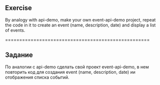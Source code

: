 ## Exercise
By analogy with api-demo, make your own event-api-demo project,
repeat the code in it to create an event (name, description, date) and display a list of events.

===================================================

## Задание
По аналогии с api-demo сделать свой проект event-api-demo,
в нем повторить код для создания event (name, description, date) ии отображения списка событий.
